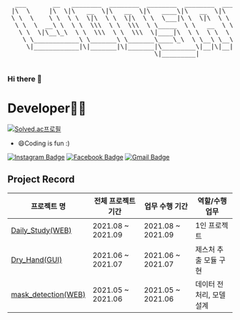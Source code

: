 <pre>
  
  ___       __   ________  ________  ________  ________  ________   ________     
 |\  \     |\  \|\   __  \|\   __  \|\   ____\|\   __  \|\   ___  \|\   ____\    
 \ \  \    \ \  \ \  \|\  \ \  \|\  \ \  \___|\ \  \|\  \ \  \\ \  \ \  \___|    
  \ \  \  __\ \  \ \  \\\  \ \  \\\  \ \_____  \ \   __  \ \  \\ \  \ \  \  ___  
   \ \  \|\__\_\  \ \  \\\  \ \  \\\  \|____|\  \ \  \ \  \ \  \\ \  \ \  \|\  \ 
    \ \____________\ \_______\ \_______\____\_\  \ \__\ \__\ \__\\ \__\ \_______\
     \|____________|\|_______|\|_______|\_________\|__|\|__|\|__| \|__|\|_______|
                                       \|_________|                              

</pre>

### Hi there 👋

<!-- <div align=center> -->


# **Developer👨‍💻** <!--[![Hits](https://hits.seeyoufarm.com/api/count/incr/badge.svg?url=https%3A%2F%2Fgithub.com%2Fzzsza)](https://hits.yws1502.com) -->

[![Solved.ac프로필](http://mazassumnida.wtf/api/v2/generate_badge?boj=yws1502)](https://solved.ac/profile/yws1502)


- 😄Coding is fun :)

[![Instagram Badge](https://img.shields.io/badge/-Instagram-dd2a7b?style=flat-square&logo=instagram&logoColor=white&link=https://www.instagram.com/ttest/)](https://www.instagram.com/usang_yun/) [![Facebook Badge](https://img.shields.io/badge/facebook-1877f2?style=flat-square&logo=facebook&logoColor=white&link=https://www.facebook.com/tae.y.kim.56)](https://www.facebook.com/profile.php?id=100007297308754) [![Gmail Badge](https://img.shields.io/badge/Gmail-d14836?style=flat-square&logo=Gmail&logoColor=white&link=mailto:kimtaeyou0923@gmail.com)](mailto:woosang0430@gmail.com)
<!--   [![Tech Blog Badge](http://img.shields.io/badge/-Tech%20blog-black?style=flat-square&logo=github&link=https://shoman2.github.io/)](https://shoman2.github.io/) -->


## Project Record
| 프로젝트 명 | 전체 프로젝트 기간 | 업무 수행 기간 | 역할/수행 업무 |
| -- | -- | -- | --|
| [Daily_Study(WEB)](https://github.com/yws1502/DailyStudy) | 2021.08 ~ 2021.09 | 2021.08 ~ 2021.09 | 1인 프로젝트 |
| [Dry_Hand(GUI)](https://velog.io/@yws1502/DryHand-Project) | 2021.06 ~ 2021.07 | 2021.06 ~ 2021.07 | 제스처 추출 모듈 구현 |
| [mask_detection(WEB)](https://velog.io/@yws1502/Mask-Recognition-Project) | 2021.05 ~ 2021.06 | 2021.05 ~ 2021.06 | 데이터 전처리, 모델 설계 |




<!-- **yws1502/yws1502** is a ✨ _special_ ✨ repository because its `README.md` (this file) appears on your GitHub profile.

Here are some ideas to get you started:

- 🔭 I’m currently working on ...
- 🌱 I’m currently learning ...
- 👯 I’m looking to collaborate on ...
- 🤔 I’m looking for help with ...
- 💬 Ask me about ...
- 📫 How to reach me: ...
- 😄 Pronouns: ...
- ⚡ Fun fact: ... -->

